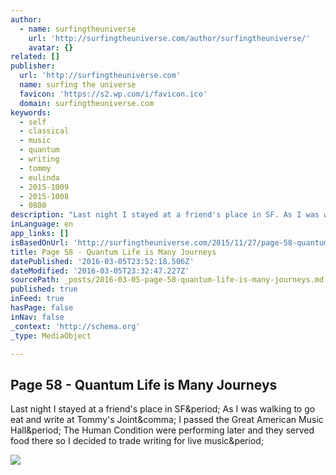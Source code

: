 ```yaml
---
author:
  - name: surfingtheuniverse
    url: 'http://surfingtheuniverse.com/author/surfingtheuniverse/'
    avatar: {}
related: []
publisher:
  url: 'http://surfingtheuniverse.com'
  name: surfing the universe
  favicon: 'https://s2.wp.com/i/favicon.ico'
  domain: surfingtheuniverse.com
keywords:
  - self
  - classical
  - music
  - quantum
  - writing
  - tommy
  - eulinda
  - 2015-1009
  - 2015-1008
  - 0800
description: "Last night I stayed at a friend's place in SF. As I was walking to go eat and write at Tommy's Joint, I passed the Great American Music Hall. The Human Condition were performing later and they served food there so I decided to trade writing for live music."
inLanguage: en
app_links: []
isBasedOnUrl: 'http://surfingtheuniverse.com/2015/11/27/page-58-quantum-life-is-many-journeys/'
title: Page 58 - Quantum Life is Many Journeys
datePublished: '2016-03-05T23:52:18.506Z'
dateModified: '2016-03-05T23:32:47.227Z'
sourcePath: _posts/2016-03-05-page-58-quantum-life-is-many-journeys.md
published: true
inFeed: true
hasPage: false
inNav: false
_context: 'http://schema.org'
_type: MediaObject

---
```

<article style=""><h1>Page 58 - Quantum Life is Many Journeys</h1><p>Last night I stayed at a friend's place in SF&amp;period; As I was walking to go eat and write at Tommy's Joint&amp;comma; I passed the Great American Music Hall&amp;period; The Human Condition were performing later and they served food there so I decided to trade writing for live music&amp;period;</p><img src="https://s0.wp.com/i/blank.jpg" /></article>